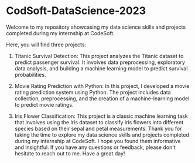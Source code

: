 # CodSoft-DataScience-2023
Welcome to my repository showcasing my data science skills and projects completed during my internship at CodeSoft.

Here, you will find three projects:

1. Titanic Survival Detection: This project analyzes the Titanic dataset to predict passenger survival. It involves data preprocessing, exploratory
data analysis, and building a machine learning model to predict survival probabilities.

2. Movie Rating Prediction with Python: In this project, I developed a movie rating prediction system using Python. The project includes data
collection, preprocessing, and the creation of a machine-learning model to predict movie ratings.

3. Iris Flower Classification: This project is a classic machine learning task that involves using the Iris dataset to classify iris flowers into
different species based on their sepal and petal measurements.
Thank you for taking the time to explore my data science skills and projects completed during my internship at CodeSoft. I hope you found
them informative and insightful. If you have any questions or feedback, please don't hesitate to reach out to me. Have a great day!
